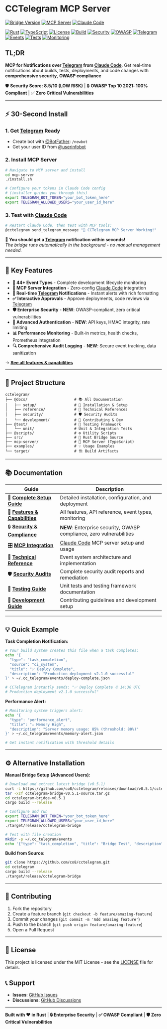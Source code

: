 # CCTelegram MCP Server

[![Bridge Version](https://img.shields.io/badge/Bridge-v0.5.1-FF6B6B?style=for-the-badge&logo=rust&logoColor=white)](https://github.com/co8/cctelegram/releases/tag/v0.5.1) [![MCP Server](https://img.shields.io/badge/MCP%20Server-v1.3.0-4ECDC4?style=for-the-badge&logo=typescript&logoColor=white)](mcp-server/README.md) [![Claude Code](https://img.shields.io/badge/Claude%20Code-Compatible-FF8C42?style=for-the-badge&logo=data:image/svg+xml;base64,PHN2ZyB3aWR0aD0iMTAwIiBoZWlnaHQ9IjEwMCIgdmlld0JveD0iMCAwIDEwMCAxMDAiIGZpbGw9Im5vbmUiIHhtbG5zPSJodHRwOi8vd3d3LnczLm9yZy8yMDAwL3N2ZyI+CjxjaXJjbGUgY3g9IjUwIiBjeT0iNTAiIHI9IjQ1IiBmaWxsPSIjRkY4QzQyIi8+Cjx0ZXh0IHg9IjUwIiB5PSI1OCIgZm9udC1mYW1pbHk9IkFyaWFsLCBzYW5zLXNlcmlmIiBmb250LXNpemU9IjQwIiBmb250LXdlaWdodD0iYm9sZCIgZmlsbD0id2hpdGUiIHRleHQtYW5jaG9yPSJtaWRkbGUiPkE8L3RleHQ+Cjwvc3ZnPg==&logoColor=white)](https://claude.ai/code)

[![Rust](https://img.shields.io/badge/Rust-1.70+-CE422B?style=flat-square&logo=rust&logoColor=white)](https://www.rust-lang.org/) [![TypeScript](https://img.shields.io/badge/TypeScript-5.3+-3178C6?style=flat-square&logo=typescript&logoColor=white)](https://www.typescriptlang.org/) [![License](https://img.shields.io/badge/License-MIT-97CA00?style=flat-square&logo=opensourceinitiative&logoColor=white)](https://opensource.org/licenses/MIT) [![Build](https://img.shields.io/badge/Build-Passing-00D26A?style=flat-square&logo=github&logoColor=white)](https://github.com/co8/cctelegram) [![Security](https://img.shields.io/badge/Security-8.5%2F10%20LOW%20RISK-00B4D8?style=flat-square&logo=shield&logoColor=white)](@docs/reference/SECURITY.md) [![OWASP](https://img.shields.io/badge/OWASP-10%2F10%20Compliant-7209B7?style=flat-square&logo=owasp&logoColor=white)](@docs/reference/SECURITY.md) [![Telegram](https://img.shields.io/badge/Telegram-Bot%20API-26A5E4?style=flat-square&logo=telegram&logoColor=white)](https://core.telegram.org/bots/api) [![Events](https://img.shields.io/badge/Events-44%2B%20Types-E63946?style=flat-square&logo=apache&logoColor=white)](@docs/reference/FEATURES.md) [![Tests](https://img.shields.io/badge/Tests-38%20Passing-06FFA5?style=flat-square&logo=jest&logoColor=white)](@test/) [![Monitoring](https://img.shields.io/badge/Monitoring-Prometheus-E6522C?style=flat-square&logo=prometheus&logoColor=white)](@docs/reference/FEATURES.md#performance-monitoring)

## TL;DR

**MCP for Notifications over [Telegram](https://telegram.org/) from [Claude Code](https://github.com/anthropics/claude-code)**. Get real-time notifications about builds, tests, deployments, and code changes with **comprehensive security**, **OWASP compliance**

🛡️ **Security Score: 8.5/10 (LOW RISK)** | 🔒 **OWASP Top 10 2021: 100% Compliant** | ✅ **Zero Critical Vulnerabilities**

---

## ⚡ 30-Second Install

### 1. Get [Telegram](https://telegram.org/) Ready

- Create bot with [@BotFather](https://t.me/botfather): `/newbot`
- Get your user ID from [@userinfobot](https://t.me/userinfobot)

### 2. Install MCP Server

```bash
# Navigate to MCP server and install
cd mcp-server
./install.sh

# Configure your tokens in Claude Code config
# (installer guides you through this)
export TELEGRAM_BOT_TOKEN="your_bot_token_here"
export TELEGRAM_ALLOWED_USERS="your_user_id_here"
```

### 3. Test with [Claude Code](https://github.com/anthropics/claude-code)

```bash
# Restart Claude Code, then test with MCP tools:
@cctelegram send_telegram_message "🎉 CCTelegram MCP Server Working!"
```

**🎉 You should get a [Telegram](https://telegram.org/) notification within seconds!**  
_The bridge runs automatically in the background - no manual management needed._

---

## 🎯 Key Features

- **🔔 44+ Event Types** - Complete development lifecycle monitoring
- **🔌 MCP Server Integration** - Zero-config [Claude Code](https://github.com/anthropics/claude-code) integration
- **📱 Real-time [Telegram](https://telegram.org/) Notifications** - Instant alerts with rich formatting
- **✅ Interactive Approvals** - Approve deployments, code reviews via [Telegram](https://telegram.org/)
- **🛡️ Enterprise Security** - **NEW**: OWASP-compliant, zero critical vulnerabilities
- **🔐 Advanced Authentication** - **NEW**: API keys, HMAC integrity, rate limiting
- **📊 Performance Monitoring** - Built-in metrics, health checks, Prometheus integration
- **🔍 Comprehensive Audit Logging** - **NEW**: Secure event tracking, data sanitization

→ **[See all features & capabilities](@docs/reference/FEATURES.md)**

---

## 📁 Project Structure

```
cctelegram/
├── @docs/                     # 📚 All Documentation
│   ├── setup/                 # 🚀 Installation & Setup
│   ├── reference/             # 📖 Technical References
│   ├── security/              # 🛡️ Security Audits
│   └── development/           # 🔧 Contributing & Dev
├── @test/                     # 🧪 Testing Framework
│   └── unit/                  # Unit & Integration Tests
├── @scripts/                  # ⚙️ Utility Scripts
├── src/                       # 🦀 Rust Bridge Source
├── mcp-server/                # 🔌 MCP Server (TypeScript)
├── examples/                  # 💡 Usage Examples
└── target/                    # 🏗️ Build Artifacts
```

---

## 📚 Documentation

| Guide | Description |
| --- | --- |
| 🚀 **[Complete Setup Guide](@docs/setup/QUICKSTART.md)** | Detailed installation, configuration, and deployment |
| 🔧 **[Features & Capabilities](@docs/reference/FEATURES.md)** | All features, API reference, event types, monitoring |
| 🔒 **[Security & Compliance](@docs/reference/SECURITY.md)** | **NEW**: Enterprise security, OWASP compliance, zero vulnerabilities |
| 🎛️ **[MCP Integration](mcp-server/README.md)** | [Claude Code](https://github.com/anthropics/claude-code) MCP server setup and usage |
| 📖 **[Technical Reference](@docs/reference/EVENT_SYSTEM.md)** | Event system architecture and implementation |
| 🛡️ **[Security Audits](@docs/security/)** | Complete security audit reports and remediation |
| 🧪 **[Testing Guide](@test/)** | Unit tests and testing framework documentation |
| 🔧 **[Development Guide](@docs/development/CONTRIBUTING.md)** | Contributing guidelines and development setup |

---

## 💡 Quick Example

**Task Completion Notification:**

```bash
# Your build system creates this file when a task completes:
echo '{
  "type": "task_completion",
  "source": "ci_system",
  "title": "✅ Deploy Complete",
  "description": "Production deployment v2.1.0 successful"
}' > ~/.cc_telegram/events/deploy-complete.json

# CCTelegram instantly sends: "✅ Deploy Complete ⏰ 14:30 UTC
# Production deployment v2.1.0 successful"
```

**Performance Alert:**

```bash
# Monitoring system triggers alert:
echo '{
  "type": "performance_alert",
  "title": "⚠️ Memory High",
  "description": "Server memory usage: 85% (threshold: 80%)"
}' > ~/.cc_telegram/events/memory-alert.json

# Get instant notification with threshold details
```

---

## ⚙️ Alternative Installation

**Manual Bridge Setup (Advanced Users):**

```bash
# Download and extract latest bridge (v0.5.1)
curl -L https://github.com/co8/cctelegram/releases/download/v0.5.1/cctelegram-bridge-v0.5.1-source.tar.gz -o cctelegram-bridge-v0.5.1-source.tar.gz
tar -xzf cctelegram-bridge-v0.5.1-source.tar.gz
cd cctelegram-bridge-v0.5.1
cargo build --release

# Configure and run
export TELEGRAM_BOT_TOKEN="your_bot_token_here"
export TELEGRAM_ALLOWED_USERS="your_user_id_here"
./target/release/cctelegram-bridge

# Test with file creation
mkdir -p ~/.cc_telegram/events
echo '{"type": "task_completion", "title": "Bridge Test", "description": "Manual setup working"}' > ~/.cc_telegram/events/test.json
```

**Build from Source:**

```bash
git clone https://github.com/co8/cctelegram.git
cd cctelegram
cargo build --release
./target/release/cctelegram-bridge
```

---

## 🤝 Contributing

1. Fork the repository
2. Create a feature branch (`git checkout -b feature/amazing-feature`)
3. Commit your changes (`git commit -m 'Add amazing feature'`)
4. Push to the branch (`git push origin feature/amazing-feature`)
5. Open a Pull Request

---

## 📄 License

This project is licensed under the MIT License - see the [LICENSE](LICENSE) file for details.

## 📞 Support

- **Issues**: [GitHub Issues](https://github.com/co8/cctelegram/issues)
- **Discussions**: [GitHub Discussions](https://github.com/co8/cctelegram/discussions)

---

**Built with ❤️ in Rust** | **🔒 Enterprise Security** | **✅ OWASP Compliant** | **🛡️ Zero Critical Vulnerabilities**
